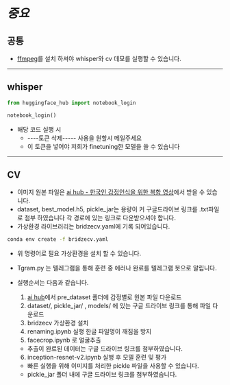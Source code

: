 # **_중요_**
## 공통
- [ffmpeg](https://ffmpeg.org/)를 설치 하셔야 whisper와 cv 데모를 실행할 수 있습니다.
---
## whisper

```python
from huggingface_hub import notebook_login

notebook_login()
```

- 해당 코드 실행 시
  - ----토큰 삭제----- 사용을 원할시 메일주세요
  - 이 토큰을 넣어야 저희가 finetuning한 모델을 쓸 수 있습니다

---

## CV

- 이미지 원본 파일은 [ai hub - 한국인 감정인식을 위한 복합 영상](https://www.aihub.or.kr/aihubdata/data/view.do?currMenu=115&topMenu=100&aihubDataSe=realm&dataSetSn=82)에서 받을 수 있습니다.
- dataset, best_model.h5, pickle_jar는 용량이 커 구글드라이브 링크를 .txt파일로 첨부 하였습니다 각 경로에 있는 링크로 다운받으셔야 합니다.
- 가상환경 라이브러리는 bridzecv.yaml에 기록 되어있습니다.

```bash
conda env create -f bridzecv.yaml
```

- 위 명령어로 필요 가상환경을 설치 할 수 있습니다.

- Tgram.py 는 텔레그램을 통해 훈련 중 에러나 완료를 텔레그램 봇으로 알립니다.

- 실행순서는 다음과 같습니다.
  1. [ai hub](https://www.aihub.or.kr/aihubdata/data/view.do?currMenu=115&topMenu=100&aihubDataSe=realm&dataSetSn=82)에서 pre_dataset 폴더에 감정별로 원본 파일 다운로드
  2. dataset/, pickle_jar/ , models/ 에 있는 구글 드라이브 링크를 통해 파일 다운로드
  3. bridzecv 가상환경 설치
  4. renaming.ipynb 실행 한글 파일명이 깨짐을 방지
  5. facecrop.ipynb 로 얼굴추출
    - 추출이 완료된 데이터는 구글 드라이브 링크를 첨부하였습니다.
  6. inception-resnet-v2.ipynb 실행 후 모델 훈련 및 평가
    - 빠른 실행을 위해 이미지를 처리한 pickle 파일을 사용할 수 있습니다.
    - pickle_jar 폴더 내에 구글 드라이브 링크를 첨부하였습니다.
